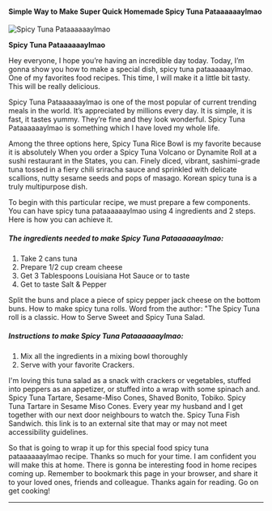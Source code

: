             

#### Simple Way to Make Super Quick Homemade Spicy Tuna Pataaaaaaylmao

![Spicy Tuna Pataaaaaaylmao](https://img-global.cpcdn.com/recipes/c43364073cf2fda6/751x532cq70/spicy-tuna-pataaaaaaylmao-recipe-main-photo.jpg)

**Spicy Tuna Pataaaaaaylmao**

Hey everyone, I hope you’re having an incredible day today. Today, I’m gonna show you how to make a special dish, spicy tuna pataaaaaaylmao. One of my favorites food recipes. This time, I will make it a little bit tasty. This will be really delicious.

Spicy Tuna Pataaaaaaylmao is one of the most popular of current trending meals in the world. It’s appreciated by millions every day. It is simple, it is fast, it tastes yummy. They’re fine and they look wonderful. Spicy Tuna Pataaaaaaylmao is something which I have loved my whole life.

Among the three options here, Spicy Tuna Rice Bowl is my favorite because it is absolutely When you order a Spicy Tuna Volcano or Dynamite Roll at a sushi restaurant in the States, you can. Finely diced, vibrant, sashimi-grade tuna tossed in a fiery chili sriracha sauce and sprinkled with delicate scallions, nutty sesame seeds and pops of masago. Korean spicy tuna is a truly multipurpose dish.

To begin with this particular recipe, we must prepare a few components. You can have spicy tuna pataaaaaaylmao using 4 ingredients and 2 steps. Here is how you can achieve it.

##### The ingredients needed to make Spicy Tuna Pataaaaaaylmao:

1.  Take 2 cans tuna
2.  Prepare 1/2 cup cream cheese
3.  Get 3 Tablespoons Louisiana Hot Sauce or to taste
4.  Get to taste Salt & Pepper

Split the buns and place a piece of spicy pepper jack cheese on the bottom buns. How to make spicy tuna rolls. Word from the author: "The Spicy Tuna roll is a classic. How to Serve Sweet and Spicy Tuna Salad.

##### Instructions to make Spicy Tuna Pataaaaaaylmao:

1.  Mix all the ingredients in a mixing bowl thoroughly
2.  Serve with your favorite Crackers.

I'm loving this tuna salad as a snack with crackers or vegetables, stuffed into peppers as an appetizer, or stuffed into a wrap with some spinach and. Spicy Tuna Tartare, Sesame-Miso Cones, Shaved Bonito, Tobiko. Spicy Tuna Tartare in Sesame Miso Cones. Every year my husband and I get together with our next door neighbours to watch the. Spicy Tuna Fish Sandwich. this link is to an external site that may or may not meet accessibility guidelines.

So that is going to wrap it up for this special food spicy tuna pataaaaaaylmao recipe. Thanks so much for your time. I am confident you will make this at home. There is gonna be interesting food in home recipes coming up. Remember to bookmark this page in your browser, and share it to your loved ones, friends and colleague. Thanks again for reading. Go on get cooking!

* * *
